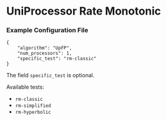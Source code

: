 # UniProcessor Rate Monotonic

### Example Configuration File
```
{
    "algorithm": "UpFP",
    "num_processors": 1,
    "specific_test": "rm-classic"
}
```

The field `specific_test` is optional.

Available tests:
- `rm-classic`
- `rm-simplified`
- `rm-hyperbolic`